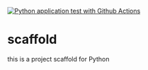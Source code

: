 [![Python application test with Github Actions](https://github.com/steakpi/scaffold/actions/workflows/main.yml/badge.svg)](https://github.com/steakpi/scaffold/actions/workflows/main.yml)

# scaffold
this is a project scaffold for Python
